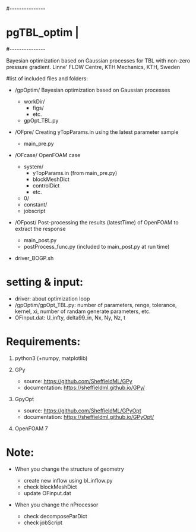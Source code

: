 #---------------
# pgTBL_optim  |
#---------------

Bayesian optimization based on Gaussian processes for TBL with non-zero pressure gradient. 
Linne' FLOW Centre, KTH Mechanics, KTH, Sweden

#list of included files and folders:

 - /gpOptim/  Bayesian optimization based on Gaussian processes
   - workDir/
     - figs/
     - etc.
   - gpOpt_TBL.py
   
 - /OFpre/    Creating yTopParams.in using the latest parameter sample
   - main_pre.py
   
 - /OFcase/   OpenFOAM case
   - system/
     - yTopParams.in (from main_pre.py)
     - blockMeshDict
     - controlDict
     - etc.
   - 0/
   - constant/
   - jobscript
   
 - /OFpost/   Post-processing the results (latestTime) of OpenFOAM to extract the response
   - main_post.py
   - postProcess_func.py (included to main_post.py at run time)
 - driver_BOGP.sh

# setting & input:
 - driver: about optimization loop
 - /gpOptim/gpOpt_TBL.py: number of parameters, renge, tolerance, kernel, xi, number of randam generate parameters, etc.
 - OFinput.dat: U_infty, delta99_in, Nx, Ny, Nz, t

# Requirements:
1. python3 (+numpy, matplotlib)

2. GPy
   - source: https://github.com/SheffieldML/GPy
   - documentation: https://sheffieldml.github.io/GPy/

3. GpyOpt
   - source: https://github.com/SheffieldML/GPyOpt
   - documentation: https://sheffieldml.github.io/GPyOpt/

4. OpenFOAM 7

# Note:
  - When you change the structure of geometry
    - create new inflow using bl_inflow.py
    - check blockMeshDict
    - update OFinput.dat
    
  - When you change the nProcessor
    - check decomposeParDict
    - check jobScript